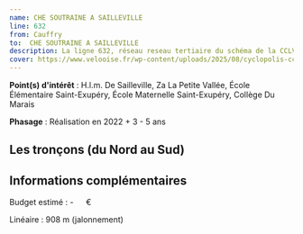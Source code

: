 ```yaml
---
name: CHE SOUTRAINE A SAILLEVILLE
line: 632
from: Cauffry
to:  CHE SOUTRAINE A SAILLEVILLE 
description: La ligne 632, réseau reseau tertiaire du schéma de la CCLVD (tronçon 32) concerne Cauffry - CHE SOUTRAINE A SAILLEVILLE
cover: https://www.velooise.fr/wp-content/uploads/2025/08/cyclopolis-cclvd-32.jpg
---
```


**Point(s) d'intérêt** : H.l.m. De Sailleville, Za La Petite Vallée, École Élémentaire Saint-Exupéry, École Maternelle Saint-Exupéry, Collège Du Marais

**Phasage** : Réalisation en 2022 + 3 - 5 ans

## Les tronçons (du Nord au Sud)

## Informations complémentaires

Budget estimé :  -   € 

Linéaire : 908 m (jalonnement)

